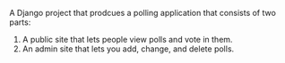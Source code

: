 A Django project that prodcues a polling application that consists of two parts:
   1. A public site that lets people view polls and vote in them.
   2. An admin site that lets you add, change, and delete polls.

